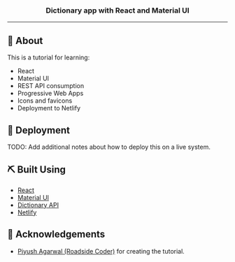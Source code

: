 <h3 align="center">Dictionary app with React and Material UI</h3>

---
## 🧐 About <a name = "about"></a>

This is a tutorial for learning:

- React
- Material UI
- REST API consumption
- Progressive Web Apps
- Icons and favicons
- Deployment to Netlify

## 🚀 Deployment <a name = "deployment"></a>

TODO: Add additional notes about how to deploy this on a live system.

## ⛏️ Built Using <a name = "built_using"></a>

- [React](https://reactjs.org/)
- [Material UI](https://mui.com/)
- [Dictionary API](https://dictionaryapi.dev/)
- [Netlify](https://www.netlify.com/)

## 🎉 Acknowledgements <a name = "acknowledgement"></a>

- [Piyush Agarwal (Roadside Coder)](https://github.com/piyush-eon) for creating the tutorial.
